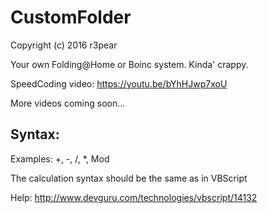 # CustomFolder
Copyright (c) 2016 r3pear

Your own Folding@Home or Boinc system. Kinda' crappy.

SpeedCoding video: https://youtu.be/bYhHJwp7xoU

More videos coming soon...

## Syntax:
Examples: +, -, /, *, Mod

The calculation syntax should be the same as in VBScript

Help: http://www.devguru.com/technologies/vbscript/14132
